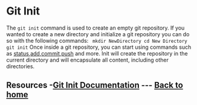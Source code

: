 # Git Init 
The `git init` command is used to create an empty git repository. 
If you wanted to create a new directory and initialize a git repository you can do so with the following commands:
``` mkdir NewDirectory cd New Directory git init```
Once inside a git repository, you can start using commands such as [status](./Status.md),[add](./Add.md),[commit](./Commit.md),[push](./Push.md) and more. Init will create the repository in the current directory and will encapsulate all content, including other directories.
## Resources -[Git Init Documentation](https://git-scm.com/docs/git-init) --- [Back to home](../README.md)





